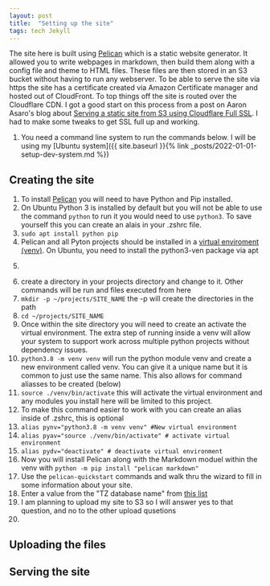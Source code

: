 ```yaml
---
layout: post
title:  "Setting up the site"
tags: tech Jekyll
---
```


The site here is built using [Pelican](https://docs.getpelican.com/) which is a static website generator. It allowed you to write webpages in markdown, then build them along with a config file and theme to HTML files. These files are then stored in an S3 bucket without having to run any webserver. To be able to serve the site via https the site has a certificate created via Amazon Certificate manager and hosted out of CloudFront. To top things off the site is routed over the Cloudflare CDN. I got a good start on this process from a post on Aaron Asaro's blog about [Serving a static site from S3 using Cloudflare Full SSL](https://blog.anotherstarburst.com/posts/s3-static-site-cloudflare-ssl/). I had to make some tweaks to get SSL full up and working. 

1. You need a command line system to run the commands below. I will be using my [Ubuntu system]({{ site.baseurl }}{% link _posts/2022-01-01-setup-dev-system.md %})

## Creating the site
1. To install [Pelican](https://docs.getpelican.com/en/latest/quickstart.html) you will need to have Python and Pip installed.
11. On Ubuntu Python 3 is installed by default but you will not be able to use the command ```python``` to run it you would need to use ```python3```. To save yourself this you can create an alais in your .zshrc file.
11. ```sudo apt install python pip```
1. Pelican and all Pyton projects should be installed in a [virtual enviroment (venv)](https://docs.python.org/3/library/venv.html). On Ubuntu, you need to install the python3-ven package via apt
11. ```sudo apt install python3.8-venv
1. create a directory in your projects directory and change to it. Other commands will be run and files executed from here
11. ```mkdir -p ~/projects/SITE_NAME``` the -p will create the directories in the path
11. ```cd ~/projects/SITE_NAME```
1. Once within the site directory you will need to create an activate the virtual environment. The extra step of running inside a venv will allow your system to support work across multiple python projects without dependency issues.
11. ```python3.8 -m venv venv``` will run the python module venv and create a new environment called venv. You can give it a unique name but it is common to just use the same name. This also allows for command aliasses to be created (below)
11. ```source ./venv/bin/activate``` this will activate the virtual environment and any modules you install here will be limited to this project. 
1. To make this command easier to work with you can create an alias inside of .zshrc, this is optional
11. ```alias pynv="python3.8 -m venv venv" #New virtual environment```
11. ```alias pyav="source ./venv/bin/activate" # activate virtual environment```
11. ```alias pydv="deactivate" # deactivate virtual environment```
1. Now you will install Pelican along with the Markdown moduel within the venv with ```python -m pip install "pelican markdown"``` 
1. Use the ```pelican-quickstart``` commands and walk thru the wizard to fill in some information about your site.
11. Enter a value from the "TZ database name" from [this list](https://en.wikipedia.org/wiki/List_of_tz_database_time_zones)
11. I am planning to upload my site to S3 so I will answer yes to that question, and no to the other upload qusetions
1. 


## Uploading the files 


## Serving the site
